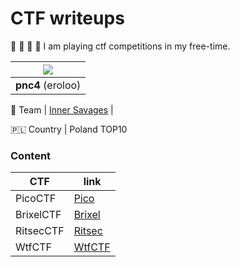 # CTF writeups

:triangular_flag_on_post: :triangular_flag_on_post: :triangular_flag_on_post: :triangular_flag_on_post:
I am playing ctf competitions in my free-time. 

| ![](https://github.com/eroloo.png?size=150)     |
|:-----------------------------------------------:|
| **pnc4** (eroloo)                               |

:muscle: Team    | [Inner Savages](https://ctftime.org/team/87451) |

:poland: Country | Poland TOP10

### Content

| CTF           | link                                                         |
|---------------|--------------------------------------------------------------|
| PicoCTF       | [Pico](https://github.com/eroloo/ctf/tree/main/picoCTF)      |
| BrixelCTF     | [Brixel](https://github.com/eroloo/ctf/tree/main/BrixelCTF)  |
| RitsecCTF     | [Ritsec](https://github.com/eroloo/ctf/tree/main/RITSEC_CTF) |
| WtfCTF        | [WtfCTF](https://github.com/eroloo/ctf/tree/main/WtfCTF)     |
